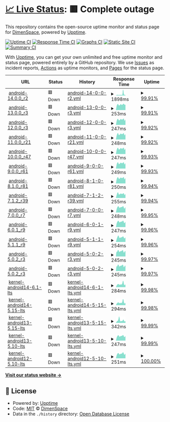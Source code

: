 # [📈 Live Status](https://demo.upptime.js.org): <!--live status--> **🟥 Complete outage**

This repository contains the open-source uptime monitor and status page for [DimenSpace](https://demo.upptime.js.org), powered by [Upptime](https://github.com/upptime/upptime).

[![Uptime CI](https://github.com/dimenspace/aosp-uptime/workflows/Uptime%20CI/badge.svg)](https://github.com/dimenspace/aosp-uptime/actions?query=workflow%3A%22Uptime+CI%22)
[![Response Time CI](https://github.com/dimenspace/aosp-uptime/workflows/Response%20Time%20CI/badge.svg)](https://github.com/dimenspace/aosp-uptime/actions?query=workflow%3A%22Response+Time+CI%22)
[![Graphs CI](https://github.com/dimenspace/aosp-uptime/workflows/Graphs%20CI/badge.svg)](https://github.com/dimenspace/aosp-uptime/actions?query=workflow%3A%22Graphs+CI%22)
[![Static Site CI](https://github.com/dimenspace/aosp-uptime/workflows/Static%20Site%20CI/badge.svg)](https://github.com/dimenspace/aosp-uptime/actions?query=workflow%3A%22Static+Site+CI%22)
[![Summary CI](https://github.com/dimenspace/aosp-uptime/workflows/Summary%20CI/badge.svg)](https://github.com/dimenspace/aosp-uptime/actions?query=workflow%3A%22Summary+CI%22)

With [Upptime](https://upptime.js.org), you can get your own unlimited and free uptime monitor and status page, powered entirely by a GitHub repository. We use [Issues](https://github.com/dimenspace/aosp-uptime/issues) as incident reports, [Actions](https://github.com/dimenspace/aosp-uptime/actions) as uptime monitors, and [Pages](https://demo.upptime.js.org) for the status page.

<!--start: status pages-->
<!-- This summary is generated by Upptime (https://github.com/upptime/upptime) -->
<!-- Do not edit this manually, your changes will be overwritten -->
<!-- prettier-ignore -->
| URL | Status | History | Response Time | Uptime |
| --- | ------ | ------- | ------------- | ------ |
| <img alt="" src="https://icons.duckduckgo.com/ip3/aospxref.com.ico" height="13"> [android-14.0.0_r2](http://aospxref.com/android-14.0.0_r2/) | 🟥 Down | [android-14-0-0-r2.yml](https://github.com/dimenspace/aosp-uptime/commits/HEAD/history/android-14-0-0-r2.yml) | <details><summary><img alt="Response time graph" src="./graphs/android-14-0-0-r2/response-time-week.png" height="20"> 1898ms</summary><br><a href="https://status.aospxref.com/history/android-14-0-0-r2"><img alt="Response time 1325" src="https://img.shields.io/endpoint?url=https%3A%2F%2Fraw.githubusercontent.com%2Fdimenspace%2Faosp-uptime%2FHEAD%2Fapi%2Fandroid-14-0-0-r2%2Fresponse-time.json"></a><br><a href="https://status.aospxref.com/history/android-14-0-0-r2"><img alt="24-hour response time 994" src="https://img.shields.io/endpoint?url=https%3A%2F%2Fraw.githubusercontent.com%2Fdimenspace%2Faosp-uptime%2FHEAD%2Fapi%2Fandroid-14-0-0-r2%2Fresponse-time-day.json"></a><br><a href="https://status.aospxref.com/history/android-14-0-0-r2"><img alt="7-day response time 1898" src="https://img.shields.io/endpoint?url=https%3A%2F%2Fraw.githubusercontent.com%2Fdimenspace%2Faosp-uptime%2FHEAD%2Fapi%2Fandroid-14-0-0-r2%2Fresponse-time-week.json"></a><br><a href="https://status.aospxref.com/history/android-14-0-0-r2"><img alt="30-day response time 1519" src="https://img.shields.io/endpoint?url=https%3A%2F%2Fraw.githubusercontent.com%2Fdimenspace%2Faosp-uptime%2FHEAD%2Fapi%2Fandroid-14-0-0-r2%2Fresponse-time-month.json"></a><br><a href="https://status.aospxref.com/history/android-14-0-0-r2"><img alt="1-year response time 1325" src="https://img.shields.io/endpoint?url=https%3A%2F%2Fraw.githubusercontent.com%2Fdimenspace%2Faosp-uptime%2FHEAD%2Fapi%2Fandroid-14-0-0-r2%2Fresponse-time-year.json"></a></details> | <details><summary><a href="https://status.aospxref.com/history/android-14-0-0-r2">99.91%</a></summary><a href="https://status.aospxref.com/history/android-14-0-0-r2"><img alt="All-time uptime 94.72%" src="https://img.shields.io/endpoint?url=https%3A%2F%2Fraw.githubusercontent.com%2Fdimenspace%2Faosp-uptime%2FHEAD%2Fapi%2Fandroid-14-0-0-r2%2Fuptime.json"></a><br><a href="https://status.aospxref.com/history/android-14-0-0-r2"><img alt="24-hour uptime 99.36%" src="https://img.shields.io/endpoint?url=https%3A%2F%2Fraw.githubusercontent.com%2Fdimenspace%2Faosp-uptime%2FHEAD%2Fapi%2Fandroid-14-0-0-r2%2Fuptime-day.json"></a><br><a href="https://status.aospxref.com/history/android-14-0-0-r2"><img alt="7-day uptime 99.91%" src="https://img.shields.io/endpoint?url=https%3A%2F%2Fraw.githubusercontent.com%2Fdimenspace%2Faosp-uptime%2FHEAD%2Fapi%2Fandroid-14-0-0-r2%2Fuptime-week.json"></a><br><a href="https://status.aospxref.com/history/android-14-0-0-r2"><img alt="30-day uptime 99.79%" src="https://img.shields.io/endpoint?url=https%3A%2F%2Fraw.githubusercontent.com%2Fdimenspace%2Faosp-uptime%2FHEAD%2Fapi%2Fandroid-14-0-0-r2%2Fuptime-month.json"></a><br><a href="https://status.aospxref.com/history/android-14-0-0-r2"><img alt="1-year uptime 94.72%" src="https://img.shields.io/endpoint?url=https%3A%2F%2Fraw.githubusercontent.com%2Fdimenspace%2Faosp-uptime%2FHEAD%2Fapi%2Fandroid-14-0-0-r2%2Fuptime-year.json"></a></details>
| <img alt="" src="https://icons.duckduckgo.com/ip3/aospxref.com.ico" height="13"> [android-13.0.0_r3](http://aospxref.com/android-13.0.0_r3/) | 🟥 Down | [android-13-0-0-r3.yml](https://github.com/dimenspace/aosp-uptime/commits/HEAD/history/android-13-0-0-r3.yml) | <details><summary><img alt="Response time graph" src="./graphs/android-13-0-0-r3/response-time-week.png" height="20"> 253ms</summary><br><a href="https://status.aospxref.com/history/android-13-0-0-r3"><img alt="Response time 588" src="https://img.shields.io/endpoint?url=https%3A%2F%2Fraw.githubusercontent.com%2Fdimenspace%2Faosp-uptime%2FHEAD%2Fapi%2Fandroid-13-0-0-r3%2Fresponse-time.json"></a><br><a href="https://status.aospxref.com/history/android-13-0-0-r3"><img alt="24-hour response time 251" src="https://img.shields.io/endpoint?url=https%3A%2F%2Fraw.githubusercontent.com%2Fdimenspace%2Faosp-uptime%2FHEAD%2Fapi%2Fandroid-13-0-0-r3%2Fresponse-time-day.json"></a><br><a href="https://status.aospxref.com/history/android-13-0-0-r3"><img alt="7-day response time 253" src="https://img.shields.io/endpoint?url=https%3A%2F%2Fraw.githubusercontent.com%2Fdimenspace%2Faosp-uptime%2FHEAD%2Fapi%2Fandroid-13-0-0-r3%2Fresponse-time-week.json"></a><br><a href="https://status.aospxref.com/history/android-13-0-0-r3"><img alt="30-day response time 449" src="https://img.shields.io/endpoint?url=https%3A%2F%2Fraw.githubusercontent.com%2Fdimenspace%2Faosp-uptime%2FHEAD%2Fapi%2Fandroid-13-0-0-r3%2Fresponse-time-month.json"></a><br><a href="https://status.aospxref.com/history/android-13-0-0-r3"><img alt="1-year response time 588" src="https://img.shields.io/endpoint?url=https%3A%2F%2Fraw.githubusercontent.com%2Fdimenspace%2Faosp-uptime%2FHEAD%2Fapi%2Fandroid-13-0-0-r3%2Fresponse-time-year.json"></a></details> | <details><summary><a href="https://status.aospxref.com/history/android-13-0-0-r3">99.91%</a></summary><a href="https://status.aospxref.com/history/android-13-0-0-r3"><img alt="All-time uptime 94.84%" src="https://img.shields.io/endpoint?url=https%3A%2F%2Fraw.githubusercontent.com%2Fdimenspace%2Faosp-uptime%2FHEAD%2Fapi%2Fandroid-13-0-0-r3%2Fuptime.json"></a><br><a href="https://status.aospxref.com/history/android-13-0-0-r3"><img alt="24-hour uptime 99.39%" src="https://img.shields.io/endpoint?url=https%3A%2F%2Fraw.githubusercontent.com%2Fdimenspace%2Faosp-uptime%2FHEAD%2Fapi%2Fandroid-13-0-0-r3%2Fuptime-day.json"></a><br><a href="https://status.aospxref.com/history/android-13-0-0-r3"><img alt="7-day uptime 99.91%" src="https://img.shields.io/endpoint?url=https%3A%2F%2Fraw.githubusercontent.com%2Fdimenspace%2Faosp-uptime%2FHEAD%2Fapi%2Fandroid-13-0-0-r3%2Fuptime-week.json"></a><br><a href="https://status.aospxref.com/history/android-13-0-0-r3"><img alt="30-day uptime 99.79%" src="https://img.shields.io/endpoint?url=https%3A%2F%2Fraw.githubusercontent.com%2Fdimenspace%2Faosp-uptime%2FHEAD%2Fapi%2Fandroid-13-0-0-r3%2Fuptime-month.json"></a><br><a href="https://status.aospxref.com/history/android-13-0-0-r3"><img alt="1-year uptime 94.84%" src="https://img.shields.io/endpoint?url=https%3A%2F%2Fraw.githubusercontent.com%2Fdimenspace%2Faosp-uptime%2FHEAD%2Fapi%2Fandroid-13-0-0-r3%2Fuptime-year.json"></a></details>
| <img alt="" src="https://icons.duckduckgo.com/ip3/aospxref.com.ico" height="13"> [android-12.0.0_r3](http://aospxref.com/android-12.0.0_r3/) | 🟥 Down | [android-12-0-0-r3.yml](https://github.com/dimenspace/aosp-uptime/commits/HEAD/history/android-12-0-0-r3.yml) | <details><summary><img alt="Response time graph" src="./graphs/android-12-0-0-r3/response-time-week.png" height="20"> 247ms</summary><br><a href="https://status.aospxref.com/history/android-12-0-0-r3"><img alt="Response time 485" src="https://img.shields.io/endpoint?url=https%3A%2F%2Fraw.githubusercontent.com%2Fdimenspace%2Faosp-uptime%2FHEAD%2Fapi%2Fandroid-12-0-0-r3%2Fresponse-time.json"></a><br><a href="https://status.aospxref.com/history/android-12-0-0-r3"><img alt="24-hour response time 250" src="https://img.shields.io/endpoint?url=https%3A%2F%2Fraw.githubusercontent.com%2Fdimenspace%2Faosp-uptime%2FHEAD%2Fapi%2Fandroid-12-0-0-r3%2Fresponse-time-day.json"></a><br><a href="https://status.aospxref.com/history/android-12-0-0-r3"><img alt="7-day response time 247" src="https://img.shields.io/endpoint?url=https%3A%2F%2Fraw.githubusercontent.com%2Fdimenspace%2Faosp-uptime%2FHEAD%2Fapi%2Fandroid-12-0-0-r3%2Fresponse-time-week.json"></a><br><a href="https://status.aospxref.com/history/android-12-0-0-r3"><img alt="30-day response time 744" src="https://img.shields.io/endpoint?url=https%3A%2F%2Fraw.githubusercontent.com%2Fdimenspace%2Faosp-uptime%2FHEAD%2Fapi%2Fandroid-12-0-0-r3%2Fresponse-time-month.json"></a><br><a href="https://status.aospxref.com/history/android-12-0-0-r3"><img alt="1-year response time 485" src="https://img.shields.io/endpoint?url=https%3A%2F%2Fraw.githubusercontent.com%2Fdimenspace%2Faosp-uptime%2FHEAD%2Fapi%2Fandroid-12-0-0-r3%2Fresponse-time-year.json"></a></details> | <details><summary><a href="https://status.aospxref.com/history/android-12-0-0-r3">99.92%</a></summary><a href="https://status.aospxref.com/history/android-12-0-0-r3"><img alt="All-time uptime 94.86%" src="https://img.shields.io/endpoint?url=https%3A%2F%2Fraw.githubusercontent.com%2Fdimenspace%2Faosp-uptime%2FHEAD%2Fapi%2Fandroid-12-0-0-r3%2Fuptime.json"></a><br><a href="https://status.aospxref.com/history/android-12-0-0-r3"><img alt="24-hour uptime 99.43%" src="https://img.shields.io/endpoint?url=https%3A%2F%2Fraw.githubusercontent.com%2Fdimenspace%2Faosp-uptime%2FHEAD%2Fapi%2Fandroid-12-0-0-r3%2Fuptime-day.json"></a><br><a href="https://status.aospxref.com/history/android-12-0-0-r3"><img alt="7-day uptime 99.92%" src="https://img.shields.io/endpoint?url=https%3A%2F%2Fraw.githubusercontent.com%2Fdimenspace%2Faosp-uptime%2FHEAD%2Fapi%2Fandroid-12-0-0-r3%2Fuptime-week.json"></a><br><a href="https://status.aospxref.com/history/android-12-0-0-r3"><img alt="30-day uptime 99.81%" src="https://img.shields.io/endpoint?url=https%3A%2F%2Fraw.githubusercontent.com%2Fdimenspace%2Faosp-uptime%2FHEAD%2Fapi%2Fandroid-12-0-0-r3%2Fuptime-month.json"></a><br><a href="https://status.aospxref.com/history/android-12-0-0-r3"><img alt="1-year uptime 94.86%" src="https://img.shields.io/endpoint?url=https%3A%2F%2Fraw.githubusercontent.com%2Fdimenspace%2Faosp-uptime%2FHEAD%2Fapi%2Fandroid-12-0-0-r3%2Fuptime-year.json"></a></details>
| <img alt="" src="https://icons.duckduckgo.com/ip3/aospxref.com.ico" height="13"> [android-11.0.0_r21](http://aospxref.com/android-11.0.0_r21/) | 🟥 Down | [android-11-0-0-r21.yml](https://github.com/dimenspace/aosp-uptime/commits/HEAD/history/android-11-0-0-r21.yml) | <details><summary><img alt="Response time graph" src="./graphs/android-11-0-0-r21/response-time-week.png" height="20"> 248ms</summary><br><a href="https://status.aospxref.com/history/android-11-0-0-r21"><img alt="Response time 463" src="https://img.shields.io/endpoint?url=https%3A%2F%2Fraw.githubusercontent.com%2Fdimenspace%2Faosp-uptime%2FHEAD%2Fapi%2Fandroid-11-0-0-r21%2Fresponse-time.json"></a><br><a href="https://status.aospxref.com/history/android-11-0-0-r21"><img alt="24-hour response time 250" src="https://img.shields.io/endpoint?url=https%3A%2F%2Fraw.githubusercontent.com%2Fdimenspace%2Faosp-uptime%2FHEAD%2Fapi%2Fandroid-11-0-0-r21%2Fresponse-time-day.json"></a><br><a href="https://status.aospxref.com/history/android-11-0-0-r21"><img alt="7-day response time 248" src="https://img.shields.io/endpoint?url=https%3A%2F%2Fraw.githubusercontent.com%2Fdimenspace%2Faosp-uptime%2FHEAD%2Fapi%2Fandroid-11-0-0-r21%2Fresponse-time-week.json"></a><br><a href="https://status.aospxref.com/history/android-11-0-0-r21"><img alt="30-day response time 456" src="https://img.shields.io/endpoint?url=https%3A%2F%2Fraw.githubusercontent.com%2Fdimenspace%2Faosp-uptime%2FHEAD%2Fapi%2Fandroid-11-0-0-r21%2Fresponse-time-month.json"></a><br><a href="https://status.aospxref.com/history/android-11-0-0-r21"><img alt="1-year response time 463" src="https://img.shields.io/endpoint?url=https%3A%2F%2Fraw.githubusercontent.com%2Fdimenspace%2Faosp-uptime%2FHEAD%2Fapi%2Fandroid-11-0-0-r21%2Fresponse-time-year.json"></a></details> | <details><summary><a href="https://status.aospxref.com/history/android-11-0-0-r21">99.92%</a></summary><a href="https://status.aospxref.com/history/android-11-0-0-r21"><img alt="All-time uptime 94.72%" src="https://img.shields.io/endpoint?url=https%3A%2F%2Fraw.githubusercontent.com%2Fdimenspace%2Faosp-uptime%2FHEAD%2Fapi%2Fandroid-11-0-0-r21%2Fuptime.json"></a><br><a href="https://status.aospxref.com/history/android-11-0-0-r21"><img alt="24-hour uptime 99.47%" src="https://img.shields.io/endpoint?url=https%3A%2F%2Fraw.githubusercontent.com%2Fdimenspace%2Faosp-uptime%2FHEAD%2Fapi%2Fandroid-11-0-0-r21%2Fuptime-day.json"></a><br><a href="https://status.aospxref.com/history/android-11-0-0-r21"><img alt="7-day uptime 99.92%" src="https://img.shields.io/endpoint?url=https%3A%2F%2Fraw.githubusercontent.com%2Fdimenspace%2Faosp-uptime%2FHEAD%2Fapi%2Fandroid-11-0-0-r21%2Fuptime-week.json"></a><br><a href="https://status.aospxref.com/history/android-11-0-0-r21"><img alt="30-day uptime 99.82%" src="https://img.shields.io/endpoint?url=https%3A%2F%2Fraw.githubusercontent.com%2Fdimenspace%2Faosp-uptime%2FHEAD%2Fapi%2Fandroid-11-0-0-r21%2Fuptime-month.json"></a><br><a href="https://status.aospxref.com/history/android-11-0-0-r21"><img alt="1-year uptime 94.72%" src="https://img.shields.io/endpoint?url=https%3A%2F%2Fraw.githubusercontent.com%2Fdimenspace%2Faosp-uptime%2FHEAD%2Fapi%2Fandroid-11-0-0-r21%2Fuptime-year.json"></a></details>
| <img alt="" src="https://icons.duckduckgo.com/ip3/aospxref.com.ico" height="13"> [android-10.0.0_r47](http://aospxref.com/android-10.0.0_r47/) | 🟥 Down | [android-10-0-0-r47.yml](https://github.com/dimenspace/aosp-uptime/commits/HEAD/history/android-10-0-0-r47.yml) | <details><summary><img alt="Response time graph" src="./graphs/android-10-0-0-r47/response-time-week.png" height="20"> 247ms</summary><br><a href="https://status.aospxref.com/history/android-10-0-0-r47"><img alt="Response time 429" src="https://img.shields.io/endpoint?url=https%3A%2F%2Fraw.githubusercontent.com%2Fdimenspace%2Faosp-uptime%2FHEAD%2Fapi%2Fandroid-10-0-0-r47%2Fresponse-time.json"></a><br><a href="https://status.aospxref.com/history/android-10-0-0-r47"><img alt="24-hour response time 251" src="https://img.shields.io/endpoint?url=https%3A%2F%2Fraw.githubusercontent.com%2Fdimenspace%2Faosp-uptime%2FHEAD%2Fapi%2Fandroid-10-0-0-r47%2Fresponse-time-day.json"></a><br><a href="https://status.aospxref.com/history/android-10-0-0-r47"><img alt="7-day response time 247" src="https://img.shields.io/endpoint?url=https%3A%2F%2Fraw.githubusercontent.com%2Fdimenspace%2Faosp-uptime%2FHEAD%2Fapi%2Fandroid-10-0-0-r47%2Fresponse-time-week.json"></a><br><a href="https://status.aospxref.com/history/android-10-0-0-r47"><img alt="30-day response time 462" src="https://img.shields.io/endpoint?url=https%3A%2F%2Fraw.githubusercontent.com%2Fdimenspace%2Faosp-uptime%2FHEAD%2Fapi%2Fandroid-10-0-0-r47%2Fresponse-time-month.json"></a><br><a href="https://status.aospxref.com/history/android-10-0-0-r47"><img alt="1-year response time 429" src="https://img.shields.io/endpoint?url=https%3A%2F%2Fraw.githubusercontent.com%2Fdimenspace%2Faosp-uptime%2FHEAD%2Fapi%2Fandroid-10-0-0-r47%2Fresponse-time-year.json"></a></details> | <details><summary><a href="https://status.aospxref.com/history/android-10-0-0-r47">99.93%</a></summary><a href="https://status.aospxref.com/history/android-10-0-0-r47"><img alt="All-time uptime 83.09%" src="https://img.shields.io/endpoint?url=https%3A%2F%2Fraw.githubusercontent.com%2Fdimenspace%2Faosp-uptime%2FHEAD%2Fapi%2Fandroid-10-0-0-r47%2Fuptime.json"></a><br><a href="https://status.aospxref.com/history/android-10-0-0-r47"><img alt="24-hour uptime 99.50%" src="https://img.shields.io/endpoint?url=https%3A%2F%2Fraw.githubusercontent.com%2Fdimenspace%2Faosp-uptime%2FHEAD%2Fapi%2Fandroid-10-0-0-r47%2Fuptime-day.json"></a><br><a href="https://status.aospxref.com/history/android-10-0-0-r47"><img alt="7-day uptime 99.93%" src="https://img.shields.io/endpoint?url=https%3A%2F%2Fraw.githubusercontent.com%2Fdimenspace%2Faosp-uptime%2FHEAD%2Fapi%2Fandroid-10-0-0-r47%2Fuptime-week.json"></a><br><a href="https://status.aospxref.com/history/android-10-0-0-r47"><img alt="30-day uptime 99.82%" src="https://img.shields.io/endpoint?url=https%3A%2F%2Fraw.githubusercontent.com%2Fdimenspace%2Faosp-uptime%2FHEAD%2Fapi%2Fandroid-10-0-0-r47%2Fuptime-month.json"></a><br><a href="https://status.aospxref.com/history/android-10-0-0-r47"><img alt="1-year uptime 83.09%" src="https://img.shields.io/endpoint?url=https%3A%2F%2Fraw.githubusercontent.com%2Fdimenspace%2Faosp-uptime%2FHEAD%2Fapi%2Fandroid-10-0-0-r47%2Fuptime-year.json"></a></details>
| <img alt="" src="https://icons.duckduckgo.com/ip3/aospxref.com.ico" height="13"> [android-9.0.0_r61](http://aospxref.com/android-9.0.0_r61/) | 🟥 Down | [android-9-0-0-r61.yml](https://github.com/dimenspace/aosp-uptime/commits/HEAD/history/android-9-0-0-r61.yml) | <details><summary><img alt="Response time graph" src="./graphs/android-9-0-0-r61/response-time-week.png" height="20"> 249ms</summary><br><a href="https://status.aospxref.com/history/android-9-0-0-r61"><img alt="Response time 589" src="https://img.shields.io/endpoint?url=https%3A%2F%2Fraw.githubusercontent.com%2Fdimenspace%2Faosp-uptime%2FHEAD%2Fapi%2Fandroid-9-0-0-r61%2Fresponse-time.json"></a><br><a href="https://status.aospxref.com/history/android-9-0-0-r61"><img alt="24-hour response time 251" src="https://img.shields.io/endpoint?url=https%3A%2F%2Fraw.githubusercontent.com%2Fdimenspace%2Faosp-uptime%2FHEAD%2Fapi%2Fandroid-9-0-0-r61%2Fresponse-time-day.json"></a><br><a href="https://status.aospxref.com/history/android-9-0-0-r61"><img alt="7-day response time 249" src="https://img.shields.io/endpoint?url=https%3A%2F%2Fraw.githubusercontent.com%2Fdimenspace%2Faosp-uptime%2FHEAD%2Fapi%2Fandroid-9-0-0-r61%2Fresponse-time-week.json"></a><br><a href="https://status.aospxref.com/history/android-9-0-0-r61"><img alt="30-day response time 467" src="https://img.shields.io/endpoint?url=https%3A%2F%2Fraw.githubusercontent.com%2Fdimenspace%2Faosp-uptime%2FHEAD%2Fapi%2Fandroid-9-0-0-r61%2Fresponse-time-month.json"></a><br><a href="https://status.aospxref.com/history/android-9-0-0-r61"><img alt="1-year response time 589" src="https://img.shields.io/endpoint?url=https%3A%2F%2Fraw.githubusercontent.com%2Fdimenspace%2Faosp-uptime%2FHEAD%2Fapi%2Fandroid-9-0-0-r61%2Fresponse-time-year.json"></a></details> | <details><summary><a href="https://status.aospxref.com/history/android-9-0-0-r61">99.93%</a></summary><a href="https://status.aospxref.com/history/android-9-0-0-r61"><img alt="All-time uptime 94.86%" src="https://img.shields.io/endpoint?url=https%3A%2F%2Fraw.githubusercontent.com%2Fdimenspace%2Faosp-uptime%2FHEAD%2Fapi%2Fandroid-9-0-0-r61%2Fuptime.json"></a><br><a href="https://status.aospxref.com/history/android-9-0-0-r61"><img alt="24-hour uptime 99.54%" src="https://img.shields.io/endpoint?url=https%3A%2F%2Fraw.githubusercontent.com%2Fdimenspace%2Faosp-uptime%2FHEAD%2Fapi%2Fandroid-9-0-0-r61%2Fuptime-day.json"></a><br><a href="https://status.aospxref.com/history/android-9-0-0-r61"><img alt="7-day uptime 99.93%" src="https://img.shields.io/endpoint?url=https%3A%2F%2Fraw.githubusercontent.com%2Fdimenspace%2Faosp-uptime%2FHEAD%2Fapi%2Fandroid-9-0-0-r61%2Fuptime-week.json"></a><br><a href="https://status.aospxref.com/history/android-9-0-0-r61"><img alt="30-day uptime 99.82%" src="https://img.shields.io/endpoint?url=https%3A%2F%2Fraw.githubusercontent.com%2Fdimenspace%2Faosp-uptime%2FHEAD%2Fapi%2Fandroid-9-0-0-r61%2Fuptime-month.json"></a><br><a href="https://status.aospxref.com/history/android-9-0-0-r61"><img alt="1-year uptime 94.86%" src="https://img.shields.io/endpoint?url=https%3A%2F%2Fraw.githubusercontent.com%2Fdimenspace%2Faosp-uptime%2FHEAD%2Fapi%2Fandroid-9-0-0-r61%2Fuptime-year.json"></a></details>
| <img alt="" src="https://icons.duckduckgo.com/ip3/aospxref.com.ico" height="13"> [android-8.1.0_r81](http://aospxref.com/android-8.1.0_r81/) | 🟥 Down | [android-8-1-0-r81.yml](https://github.com/dimenspace/aosp-uptime/commits/HEAD/history/android-8-1-0-r81.yml) | <details><summary><img alt="Response time graph" src="./graphs/android-8-1-0-r81/response-time-week.png" height="20"> 250ms</summary><br><a href="https://status.aospxref.com/history/android-8-1-0-r81"><img alt="Response time 639" src="https://img.shields.io/endpoint?url=https%3A%2F%2Fraw.githubusercontent.com%2Fdimenspace%2Faosp-uptime%2FHEAD%2Fapi%2Fandroid-8-1-0-r81%2Fresponse-time.json"></a><br><a href="https://status.aospxref.com/history/android-8-1-0-r81"><img alt="24-hour response time 251" src="https://img.shields.io/endpoint?url=https%3A%2F%2Fraw.githubusercontent.com%2Fdimenspace%2Faosp-uptime%2FHEAD%2Fapi%2Fandroid-8-1-0-r81%2Fresponse-time-day.json"></a><br><a href="https://status.aospxref.com/history/android-8-1-0-r81"><img alt="7-day response time 250" src="https://img.shields.io/endpoint?url=https%3A%2F%2Fraw.githubusercontent.com%2Fdimenspace%2Faosp-uptime%2FHEAD%2Fapi%2Fandroid-8-1-0-r81%2Fresponse-time-week.json"></a><br><a href="https://status.aospxref.com/history/android-8-1-0-r81"><img alt="30-day response time 468" src="https://img.shields.io/endpoint?url=https%3A%2F%2Fraw.githubusercontent.com%2Fdimenspace%2Faosp-uptime%2FHEAD%2Fapi%2Fandroid-8-1-0-r81%2Fresponse-time-month.json"></a><br><a href="https://status.aospxref.com/history/android-8-1-0-r81"><img alt="1-year response time 639" src="https://img.shields.io/endpoint?url=https%3A%2F%2Fraw.githubusercontent.com%2Fdimenspace%2Faosp-uptime%2FHEAD%2Fapi%2Fandroid-8-1-0-r81%2Fresponse-time-year.json"></a></details> | <details><summary><a href="https://status.aospxref.com/history/android-8-1-0-r81">99.94%</a></summary><a href="https://status.aospxref.com/history/android-8-1-0-r81"><img alt="All-time uptime 94.87%" src="https://img.shields.io/endpoint?url=https%3A%2F%2Fraw.githubusercontent.com%2Fdimenspace%2Faosp-uptime%2FHEAD%2Fapi%2Fandroid-8-1-0-r81%2Fuptime.json"></a><br><a href="https://status.aospxref.com/history/android-8-1-0-r81"><img alt="24-hour uptime 99.58%" src="https://img.shields.io/endpoint?url=https%3A%2F%2Fraw.githubusercontent.com%2Fdimenspace%2Faosp-uptime%2FHEAD%2Fapi%2Fandroid-8-1-0-r81%2Fuptime-day.json"></a><br><a href="https://status.aospxref.com/history/android-8-1-0-r81"><img alt="7-day uptime 99.94%" src="https://img.shields.io/endpoint?url=https%3A%2F%2Fraw.githubusercontent.com%2Fdimenspace%2Faosp-uptime%2FHEAD%2Fapi%2Fandroid-8-1-0-r81%2Fuptime-week.json"></a><br><a href="https://status.aospxref.com/history/android-8-1-0-r81"><img alt="30-day uptime 99.82%" src="https://img.shields.io/endpoint?url=https%3A%2F%2Fraw.githubusercontent.com%2Fdimenspace%2Faosp-uptime%2FHEAD%2Fapi%2Fandroid-8-1-0-r81%2Fuptime-month.json"></a><br><a href="https://status.aospxref.com/history/android-8-1-0-r81"><img alt="1-year uptime 94.87%" src="https://img.shields.io/endpoint?url=https%3A%2F%2Fraw.githubusercontent.com%2Fdimenspace%2Faosp-uptime%2FHEAD%2Fapi%2Fandroid-8-1-0-r81%2Fuptime-year.json"></a></details>
| <img alt="" src="https://icons.duckduckgo.com/ip3/aospxref.com.ico" height="13"> [android-7.1.2_r39](http://aospxref.com/android-7.1.2_r39/) | 🟥 Down | [android-7-1-2-r39.yml](https://github.com/dimenspace/aosp-uptime/commits/HEAD/history/android-7-1-2-r39.yml) | <details><summary><img alt="Response time graph" src="./graphs/android-7-1-2-r39/response-time-week.png" height="20"> 255ms</summary><br><a href="https://status.aospxref.com/history/android-7-1-2-r39"><img alt="Response time 384" src="https://img.shields.io/endpoint?url=https%3A%2F%2Fraw.githubusercontent.com%2Fdimenspace%2Faosp-uptime%2FHEAD%2Fapi%2Fandroid-7-1-2-r39%2Fresponse-time.json"></a><br><a href="https://status.aospxref.com/history/android-7-1-2-r39"><img alt="24-hour response time 251" src="https://img.shields.io/endpoint?url=https%3A%2F%2Fraw.githubusercontent.com%2Fdimenspace%2Faosp-uptime%2FHEAD%2Fapi%2Fandroid-7-1-2-r39%2Fresponse-time-day.json"></a><br><a href="https://status.aospxref.com/history/android-7-1-2-r39"><img alt="7-day response time 255" src="https://img.shields.io/endpoint?url=https%3A%2F%2Fraw.githubusercontent.com%2Fdimenspace%2Faosp-uptime%2FHEAD%2Fapi%2Fandroid-7-1-2-r39%2Fresponse-time-week.json"></a><br><a href="https://status.aospxref.com/history/android-7-1-2-r39"><img alt="30-day response time 473" src="https://img.shields.io/endpoint?url=https%3A%2F%2Fraw.githubusercontent.com%2Fdimenspace%2Faosp-uptime%2FHEAD%2Fapi%2Fandroid-7-1-2-r39%2Fresponse-time-month.json"></a><br><a href="https://status.aospxref.com/history/android-7-1-2-r39"><img alt="1-year response time 384" src="https://img.shields.io/endpoint?url=https%3A%2F%2Fraw.githubusercontent.com%2Fdimenspace%2Faosp-uptime%2FHEAD%2Fapi%2Fandroid-7-1-2-r39%2Fresponse-time-year.json"></a></details> | <details><summary><a href="https://status.aospxref.com/history/android-7-1-2-r39">99.94%</a></summary><a href="https://status.aospxref.com/history/android-7-1-2-r39"><img alt="All-time uptime 94.88%" src="https://img.shields.io/endpoint?url=https%3A%2F%2Fraw.githubusercontent.com%2Fdimenspace%2Faosp-uptime%2FHEAD%2Fapi%2Fandroid-7-1-2-r39%2Fuptime.json"></a><br><a href="https://status.aospxref.com/history/android-7-1-2-r39"><img alt="24-hour uptime 99.61%" src="https://img.shields.io/endpoint?url=https%3A%2F%2Fraw.githubusercontent.com%2Fdimenspace%2Faosp-uptime%2FHEAD%2Fapi%2Fandroid-7-1-2-r39%2Fuptime-day.json"></a><br><a href="https://status.aospxref.com/history/android-7-1-2-r39"><img alt="7-day uptime 99.94%" src="https://img.shields.io/endpoint?url=https%3A%2F%2Fraw.githubusercontent.com%2Fdimenspace%2Faosp-uptime%2FHEAD%2Fapi%2Fandroid-7-1-2-r39%2Fuptime-week.json"></a><br><a href="https://status.aospxref.com/history/android-7-1-2-r39"><img alt="30-day uptime 99.83%" src="https://img.shields.io/endpoint?url=https%3A%2F%2Fraw.githubusercontent.com%2Fdimenspace%2Faosp-uptime%2FHEAD%2Fapi%2Fandroid-7-1-2-r39%2Fuptime-month.json"></a><br><a href="https://status.aospxref.com/history/android-7-1-2-r39"><img alt="1-year uptime 94.88%" src="https://img.shields.io/endpoint?url=https%3A%2F%2Fraw.githubusercontent.com%2Fdimenspace%2Faosp-uptime%2FHEAD%2Fapi%2Fandroid-7-1-2-r39%2Fuptime-year.json"></a></details>
| <img alt="" src="https://icons.duckduckgo.com/ip3/aospxref.com.ico" height="13"> [android-7.0.0_r7](http://aospxref.com/android-7.0.0_r7/) | 🟥 Down | [android-7-0-0-r7.yml](https://github.com/dimenspace/aosp-uptime/commits/HEAD/history/android-7-0-0-r7.yml) | <details><summary><img alt="Response time graph" src="./graphs/android-7-0-0-r7/response-time-week.png" height="20"> 248ms</summary><br><a href="https://status.aospxref.com/history/android-7-0-0-r7"><img alt="Response time 453" src="https://img.shields.io/endpoint?url=https%3A%2F%2Fraw.githubusercontent.com%2Fdimenspace%2Faosp-uptime%2FHEAD%2Fapi%2Fandroid-7-0-0-r7%2Fresponse-time.json"></a><br><a href="https://status.aospxref.com/history/android-7-0-0-r7"><img alt="24-hour response time 250" src="https://img.shields.io/endpoint?url=https%3A%2F%2Fraw.githubusercontent.com%2Fdimenspace%2Faosp-uptime%2FHEAD%2Fapi%2Fandroid-7-0-0-r7%2Fresponse-time-day.json"></a><br><a href="https://status.aospxref.com/history/android-7-0-0-r7"><img alt="7-day response time 248" src="https://img.shields.io/endpoint?url=https%3A%2F%2Fraw.githubusercontent.com%2Fdimenspace%2Faosp-uptime%2FHEAD%2Fapi%2Fandroid-7-0-0-r7%2Fresponse-time-week.json"></a><br><a href="https://status.aospxref.com/history/android-7-0-0-r7"><img alt="30-day response time 483" src="https://img.shields.io/endpoint?url=https%3A%2F%2Fraw.githubusercontent.com%2Fdimenspace%2Faosp-uptime%2FHEAD%2Fapi%2Fandroid-7-0-0-r7%2Fresponse-time-month.json"></a><br><a href="https://status.aospxref.com/history/android-7-0-0-r7"><img alt="1-year response time 453" src="https://img.shields.io/endpoint?url=https%3A%2F%2Fraw.githubusercontent.com%2Fdimenspace%2Faosp-uptime%2FHEAD%2Fapi%2Fandroid-7-0-0-r7%2Fresponse-time-year.json"></a></details> | <details><summary><a href="https://status.aospxref.com/history/android-7-0-0-r7">99.95%</a></summary><a href="https://status.aospxref.com/history/android-7-0-0-r7"><img alt="All-time uptime 94.88%" src="https://img.shields.io/endpoint?url=https%3A%2F%2Fraw.githubusercontent.com%2Fdimenspace%2Faosp-uptime%2FHEAD%2Fapi%2Fandroid-7-0-0-r7%2Fuptime.json"></a><br><a href="https://status.aospxref.com/history/android-7-0-0-r7"><img alt="24-hour uptime 99.65%" src="https://img.shields.io/endpoint?url=https%3A%2F%2Fraw.githubusercontent.com%2Fdimenspace%2Faosp-uptime%2FHEAD%2Fapi%2Fandroid-7-0-0-r7%2Fuptime-day.json"></a><br><a href="https://status.aospxref.com/history/android-7-0-0-r7"><img alt="7-day uptime 99.95%" src="https://img.shields.io/endpoint?url=https%3A%2F%2Fraw.githubusercontent.com%2Fdimenspace%2Faosp-uptime%2FHEAD%2Fapi%2Fandroid-7-0-0-r7%2Fuptime-week.json"></a><br><a href="https://status.aospxref.com/history/android-7-0-0-r7"><img alt="30-day uptime 99.83%" src="https://img.shields.io/endpoint?url=https%3A%2F%2Fraw.githubusercontent.com%2Fdimenspace%2Faosp-uptime%2FHEAD%2Fapi%2Fandroid-7-0-0-r7%2Fuptime-month.json"></a><br><a href="https://status.aospxref.com/history/android-7-0-0-r7"><img alt="1-year uptime 94.88%" src="https://img.shields.io/endpoint?url=https%3A%2F%2Fraw.githubusercontent.com%2Fdimenspace%2Faosp-uptime%2FHEAD%2Fapi%2Fandroid-7-0-0-r7%2Fuptime-year.json"></a></details>
| <img alt="" src="https://icons.duckduckgo.com/ip3/aospxref.com.ico" height="13"> [android-6.0.1_r9](http://aospxref.com/android-6.0.1_r9/) | 🟥 Down | [android-6-0-1-r9.yml](https://github.com/dimenspace/aosp-uptime/commits/HEAD/history/android-6-0-1-r9.yml) | <details><summary><img alt="Response time graph" src="./graphs/android-6-0-1-r9/response-time-week.png" height="20"> 247ms</summary><br><a href="https://status.aospxref.com/history/android-6-0-1-r9"><img alt="Response time 485" src="https://img.shields.io/endpoint?url=https%3A%2F%2Fraw.githubusercontent.com%2Fdimenspace%2Faosp-uptime%2FHEAD%2Fapi%2Fandroid-6-0-1-r9%2Fresponse-time.json"></a><br><a href="https://status.aospxref.com/history/android-6-0-1-r9"><img alt="24-hour response time 244" src="https://img.shields.io/endpoint?url=https%3A%2F%2Fraw.githubusercontent.com%2Fdimenspace%2Faosp-uptime%2FHEAD%2Fapi%2Fandroid-6-0-1-r9%2Fresponse-time-day.json"></a><br><a href="https://status.aospxref.com/history/android-6-0-1-r9"><img alt="7-day response time 247" src="https://img.shields.io/endpoint?url=https%3A%2F%2Fraw.githubusercontent.com%2Fdimenspace%2Faosp-uptime%2FHEAD%2Fapi%2Fandroid-6-0-1-r9%2Fresponse-time-week.json"></a><br><a href="https://status.aospxref.com/history/android-6-0-1-r9"><img alt="30-day response time 653" src="https://img.shields.io/endpoint?url=https%3A%2F%2Fraw.githubusercontent.com%2Fdimenspace%2Faosp-uptime%2FHEAD%2Fapi%2Fandroid-6-0-1-r9%2Fresponse-time-month.json"></a><br><a href="https://status.aospxref.com/history/android-6-0-1-r9"><img alt="1-year response time 485" src="https://img.shields.io/endpoint?url=https%3A%2F%2Fraw.githubusercontent.com%2Fdimenspace%2Faosp-uptime%2FHEAD%2Fapi%2Fandroid-6-0-1-r9%2Fresponse-time-year.json"></a></details> | <details><summary><a href="https://status.aospxref.com/history/android-6-0-1-r9">99.96%</a></summary><a href="https://status.aospxref.com/history/android-6-0-1-r9"><img alt="All-time uptime 94.88%" src="https://img.shields.io/endpoint?url=https%3A%2F%2Fraw.githubusercontent.com%2Fdimenspace%2Faosp-uptime%2FHEAD%2Fapi%2Fandroid-6-0-1-r9%2Fuptime.json"></a><br><a href="https://status.aospxref.com/history/android-6-0-1-r9"><img alt="24-hour uptime 99.69%" src="https://img.shields.io/endpoint?url=https%3A%2F%2Fraw.githubusercontent.com%2Fdimenspace%2Faosp-uptime%2FHEAD%2Fapi%2Fandroid-6-0-1-r9%2Fuptime-day.json"></a><br><a href="https://status.aospxref.com/history/android-6-0-1-r9"><img alt="7-day uptime 99.96%" src="https://img.shields.io/endpoint?url=https%3A%2F%2Fraw.githubusercontent.com%2Fdimenspace%2Faosp-uptime%2FHEAD%2Fapi%2Fandroid-6-0-1-r9%2Fuptime-week.json"></a><br><a href="https://status.aospxref.com/history/android-6-0-1-r9"><img alt="30-day uptime 99.83%" src="https://img.shields.io/endpoint?url=https%3A%2F%2Fraw.githubusercontent.com%2Fdimenspace%2Faosp-uptime%2FHEAD%2Fapi%2Fandroid-6-0-1-r9%2Fuptime-month.json"></a><br><a href="https://status.aospxref.com/history/android-6-0-1-r9"><img alt="1-year uptime 94.88%" src="https://img.shields.io/endpoint?url=https%3A%2F%2Fraw.githubusercontent.com%2Fdimenspace%2Faosp-uptime%2FHEAD%2Fapi%2Fandroid-6-0-1-r9%2Fuptime-year.json"></a></details>
| <img alt="" src="https://icons.duckduckgo.com/ip3/aospxref.com.ico" height="13"> [android-5.1.1_r9](http://aospxref.com/android-5.1.1_r9/) | 🟥 Down | [android-5-1-1-r9.yml](https://github.com/dimenspace/aosp-uptime/commits/HEAD/history/android-5-1-1-r9.yml) | <details><summary><img alt="Response time graph" src="./graphs/android-5-1-1-r9/response-time-week.png" height="20"> 254ms</summary><br><a href="https://status.aospxref.com/history/android-5-1-1-r9"><img alt="Response time 482" src="https://img.shields.io/endpoint?url=https%3A%2F%2Fraw.githubusercontent.com%2Fdimenspace%2Faosp-uptime%2FHEAD%2Fapi%2Fandroid-5-1-1-r9%2Fresponse-time.json"></a><br><a href="https://status.aospxref.com/history/android-5-1-1-r9"><img alt="24-hour response time 246" src="https://img.shields.io/endpoint?url=https%3A%2F%2Fraw.githubusercontent.com%2Fdimenspace%2Faosp-uptime%2FHEAD%2Fapi%2Fandroid-5-1-1-r9%2Fresponse-time-day.json"></a><br><a href="https://status.aospxref.com/history/android-5-1-1-r9"><img alt="7-day response time 254" src="https://img.shields.io/endpoint?url=https%3A%2F%2Fraw.githubusercontent.com%2Fdimenspace%2Faosp-uptime%2FHEAD%2Fapi%2Fandroid-5-1-1-r9%2Fresponse-time-week.json"></a><br><a href="https://status.aospxref.com/history/android-5-1-1-r9"><img alt="30-day response time 523" src="https://img.shields.io/endpoint?url=https%3A%2F%2Fraw.githubusercontent.com%2Fdimenspace%2Faosp-uptime%2FHEAD%2Fapi%2Fandroid-5-1-1-r9%2Fresponse-time-month.json"></a><br><a href="https://status.aospxref.com/history/android-5-1-1-r9"><img alt="1-year response time 482" src="https://img.shields.io/endpoint?url=https%3A%2F%2Fraw.githubusercontent.com%2Fdimenspace%2Faosp-uptime%2FHEAD%2Fapi%2Fandroid-5-1-1-r9%2Fresponse-time-year.json"></a></details> | <details><summary><a href="https://status.aospxref.com/history/android-5-1-1-r9">99.96%</a></summary><a href="https://status.aospxref.com/history/android-5-1-1-r9"><img alt="All-time uptime 94.87%" src="https://img.shields.io/endpoint?url=https%3A%2F%2Fraw.githubusercontent.com%2Fdimenspace%2Faosp-uptime%2FHEAD%2Fapi%2Fandroid-5-1-1-r9%2Fuptime.json"></a><br><a href="https://status.aospxref.com/history/android-5-1-1-r9"><img alt="24-hour uptime 99.72%" src="https://img.shields.io/endpoint?url=https%3A%2F%2Fraw.githubusercontent.com%2Fdimenspace%2Faosp-uptime%2FHEAD%2Fapi%2Fandroid-5-1-1-r9%2Fuptime-day.json"></a><br><a href="https://status.aospxref.com/history/android-5-1-1-r9"><img alt="7-day uptime 99.96%" src="https://img.shields.io/endpoint?url=https%3A%2F%2Fraw.githubusercontent.com%2Fdimenspace%2Faosp-uptime%2FHEAD%2Fapi%2Fandroid-5-1-1-r9%2Fuptime-week.json"></a><br><a href="https://status.aospxref.com/history/android-5-1-1-r9"><img alt="30-day uptime 99.83%" src="https://img.shields.io/endpoint?url=https%3A%2F%2Fraw.githubusercontent.com%2Fdimenspace%2Faosp-uptime%2FHEAD%2Fapi%2Fandroid-5-1-1-r9%2Fuptime-month.json"></a><br><a href="https://status.aospxref.com/history/android-5-1-1-r9"><img alt="1-year uptime 94.87%" src="https://img.shields.io/endpoint?url=https%3A%2F%2Fraw.githubusercontent.com%2Fdimenspace%2Faosp-uptime%2FHEAD%2Fapi%2Fandroid-5-1-1-r9%2Fuptime-year.json"></a></details>
| <img alt="" src="https://icons.duckduckgo.com/ip3/aospxref.com.ico" height="13"> [android-5.0.2_r3](http://aospxref.com/android-5.0.2_r3/) | 🟥 Down | [android-5-0-2-r3.yml](https://github.com/dimenspace/aosp-uptime/commits/HEAD/history/android-5-0-2-r3.yml) | <details><summary><img alt="Response time graph" src="./graphs/android-5-0-2-r3/response-time-week.png" height="20"> 245ms</summary><br><a href="https://status.aospxref.com/history/android-5-0-2-r3"><img alt="Response time 406" src="https://img.shields.io/endpoint?url=https%3A%2F%2Fraw.githubusercontent.com%2Fdimenspace%2Faosp-uptime%2FHEAD%2Fapi%2Fandroid-5-0-2-r3%2Fresponse-time.json"></a><br><a href="https://status.aospxref.com/history/android-5-0-2-r3"><img alt="24-hour response time 247" src="https://img.shields.io/endpoint?url=https%3A%2F%2Fraw.githubusercontent.com%2Fdimenspace%2Faosp-uptime%2FHEAD%2Fapi%2Fandroid-5-0-2-r3%2Fresponse-time-day.json"></a><br><a href="https://status.aospxref.com/history/android-5-0-2-r3"><img alt="7-day response time 245" src="https://img.shields.io/endpoint?url=https%3A%2F%2Fraw.githubusercontent.com%2Fdimenspace%2Faosp-uptime%2FHEAD%2Fapi%2Fandroid-5-0-2-r3%2Fresponse-time-week.json"></a><br><a href="https://status.aospxref.com/history/android-5-0-2-r3"><img alt="30-day response time 410" src="https://img.shields.io/endpoint?url=https%3A%2F%2Fraw.githubusercontent.com%2Fdimenspace%2Faosp-uptime%2FHEAD%2Fapi%2Fandroid-5-0-2-r3%2Fresponse-time-month.json"></a><br><a href="https://status.aospxref.com/history/android-5-0-2-r3"><img alt="1-year response time 406" src="https://img.shields.io/endpoint?url=https%3A%2F%2Fraw.githubusercontent.com%2Fdimenspace%2Faosp-uptime%2FHEAD%2Fapi%2Fandroid-5-0-2-r3%2Fresponse-time-year.json"></a></details> | <details><summary><a href="https://status.aospxref.com/history/android-5-0-2-r3">99.97%</a></summary><a href="https://status.aospxref.com/history/android-5-0-2-r3"><img alt="All-time uptime 94.87%" src="https://img.shields.io/endpoint?url=https%3A%2F%2Fraw.githubusercontent.com%2Fdimenspace%2Faosp-uptime%2FHEAD%2Fapi%2Fandroid-5-0-2-r3%2Fuptime.json"></a><br><a href="https://status.aospxref.com/history/android-5-0-2-r3"><img alt="24-hour uptime 99.76%" src="https://img.shields.io/endpoint?url=https%3A%2F%2Fraw.githubusercontent.com%2Fdimenspace%2Faosp-uptime%2FHEAD%2Fapi%2Fandroid-5-0-2-r3%2Fuptime-day.json"></a><br><a href="https://status.aospxref.com/history/android-5-0-2-r3"><img alt="7-day uptime 99.97%" src="https://img.shields.io/endpoint?url=https%3A%2F%2Fraw.githubusercontent.com%2Fdimenspace%2Faosp-uptime%2FHEAD%2Fapi%2Fandroid-5-0-2-r3%2Fuptime-week.json"></a><br><a href="https://status.aospxref.com/history/android-5-0-2-r3"><img alt="30-day uptime 99.84%" src="https://img.shields.io/endpoint?url=https%3A%2F%2Fraw.githubusercontent.com%2Fdimenspace%2Faosp-uptime%2FHEAD%2Fapi%2Fandroid-5-0-2-r3%2Fuptime-month.json"></a><br><a href="https://status.aospxref.com/history/android-5-0-2-r3"><img alt="1-year uptime 94.87%" src="https://img.shields.io/endpoint?url=https%3A%2F%2Fraw.githubusercontent.com%2Fdimenspace%2Faosp-uptime%2FHEAD%2Fapi%2Fandroid-5-0-2-r3%2Fuptime-year.json"></a></details>
| <img alt="" src="https://icons.duckduckgo.com/ip3/aospxref.com.ico" height="13"> [android-5.0.2_r3](http://aospxref.com/android-5.0.2_r3/) | 🟥 Down | [android-5-0-2-r3.yml](https://github.com/dimenspace/aosp-uptime/commits/HEAD/history/android-5-0-2-r3.yml) | <details><summary><img alt="Response time graph" src="./graphs/android-5-0-2-r3/response-time-week.png" height="20"> 245ms</summary><br><a href="https://status.aospxref.com/history/android-5-0-2-r3"><img alt="Response time 406" src="https://img.shields.io/endpoint?url=https%3A%2F%2Fraw.githubusercontent.com%2Fdimenspace%2Faosp-uptime%2FHEAD%2Fapi%2Fandroid-5-0-2-r3%2Fresponse-time.json"></a><br><a href="https://status.aospxref.com/history/android-5-0-2-r3"><img alt="24-hour response time 247" src="https://img.shields.io/endpoint?url=https%3A%2F%2Fraw.githubusercontent.com%2Fdimenspace%2Faosp-uptime%2FHEAD%2Fapi%2Fandroid-5-0-2-r3%2Fresponse-time-day.json"></a><br><a href="https://status.aospxref.com/history/android-5-0-2-r3"><img alt="7-day response time 245" src="https://img.shields.io/endpoint?url=https%3A%2F%2Fraw.githubusercontent.com%2Fdimenspace%2Faosp-uptime%2FHEAD%2Fapi%2Fandroid-5-0-2-r3%2Fresponse-time-week.json"></a><br><a href="https://status.aospxref.com/history/android-5-0-2-r3"><img alt="30-day response time 410" src="https://img.shields.io/endpoint?url=https%3A%2F%2Fraw.githubusercontent.com%2Fdimenspace%2Faosp-uptime%2FHEAD%2Fapi%2Fandroid-5-0-2-r3%2Fresponse-time-month.json"></a><br><a href="https://status.aospxref.com/history/android-5-0-2-r3"><img alt="1-year response time 406" src="https://img.shields.io/endpoint?url=https%3A%2F%2Fraw.githubusercontent.com%2Fdimenspace%2Faosp-uptime%2FHEAD%2Fapi%2Fandroid-5-0-2-r3%2Fresponse-time-year.json"></a></details> | <details><summary><a href="https://status.aospxref.com/history/android-5-0-2-r3">99.97%</a></summary><a href="https://status.aospxref.com/history/android-5-0-2-r3"><img alt="All-time uptime 94.87%" src="https://img.shields.io/endpoint?url=https%3A%2F%2Fraw.githubusercontent.com%2Fdimenspace%2Faosp-uptime%2FHEAD%2Fapi%2Fandroid-5-0-2-r3%2Fuptime.json"></a><br><a href="https://status.aospxref.com/history/android-5-0-2-r3"><img alt="24-hour uptime 99.76%" src="https://img.shields.io/endpoint?url=https%3A%2F%2Fraw.githubusercontent.com%2Fdimenspace%2Faosp-uptime%2FHEAD%2Fapi%2Fandroid-5-0-2-r3%2Fuptime-day.json"></a><br><a href="https://status.aospxref.com/history/android-5-0-2-r3"><img alt="7-day uptime 99.97%" src="https://img.shields.io/endpoint?url=https%3A%2F%2Fraw.githubusercontent.com%2Fdimenspace%2Faosp-uptime%2FHEAD%2Fapi%2Fandroid-5-0-2-r3%2Fuptime-week.json"></a><br><a href="https://status.aospxref.com/history/android-5-0-2-r3"><img alt="30-day uptime 99.84%" src="https://img.shields.io/endpoint?url=https%3A%2F%2Fraw.githubusercontent.com%2Fdimenspace%2Faosp-uptime%2FHEAD%2Fapi%2Fandroid-5-0-2-r3%2Fuptime-month.json"></a><br><a href="https://status.aospxref.com/history/android-5-0-2-r3"><img alt="1-year uptime 94.87%" src="https://img.shields.io/endpoint?url=https%3A%2F%2Fraw.githubusercontent.com%2Fdimenspace%2Faosp-uptime%2FHEAD%2Fapi%2Fandroid-5-0-2-r3%2Fuptime-year.json"></a></details>
| <img alt="" src="https://icons.duckduckgo.com/ip3/aospxref.com.ico" height="13"> [kernel-android14-6.1-lts](http://aospxref.com/kernel-android14-6.1-lts/) | 🟥 Down | [kernel-android14-6-1-lts.yml](https://github.com/dimenspace/aosp-uptime/commits/HEAD/history/kernel-android14-6-1-lts.yml) | <details><summary><img alt="Response time graph" src="./graphs/kernel-android14-6-1-lts/response-time-week.png" height="20"> 284ms</summary><br><a href="https://status.aospxref.com/history/kernel-android14-6-1-lts"><img alt="Response time 558" src="https://img.shields.io/endpoint?url=https%3A%2F%2Fraw.githubusercontent.com%2Fdimenspace%2Faosp-uptime%2FHEAD%2Fapi%2Fkernel-android14-6-1-lts%2Fresponse-time.json"></a><br><a href="https://status.aospxref.com/history/kernel-android14-6-1-lts"><img alt="24-hour response time 251" src="https://img.shields.io/endpoint?url=https%3A%2F%2Fraw.githubusercontent.com%2Fdimenspace%2Faosp-uptime%2FHEAD%2Fapi%2Fkernel-android14-6-1-lts%2Fresponse-time-day.json"></a><br><a href="https://status.aospxref.com/history/kernel-android14-6-1-lts"><img alt="7-day response time 284" src="https://img.shields.io/endpoint?url=https%3A%2F%2Fraw.githubusercontent.com%2Fdimenspace%2Faosp-uptime%2FHEAD%2Fapi%2Fkernel-android14-6-1-lts%2Fresponse-time-week.json"></a><br><a href="https://status.aospxref.com/history/kernel-android14-6-1-lts"><img alt="30-day response time 547" src="https://img.shields.io/endpoint?url=https%3A%2F%2Fraw.githubusercontent.com%2Fdimenspace%2Faosp-uptime%2FHEAD%2Fapi%2Fkernel-android14-6-1-lts%2Fresponse-time-month.json"></a><br><a href="https://status.aospxref.com/history/kernel-android14-6-1-lts"><img alt="1-year response time 558" src="https://img.shields.io/endpoint?url=https%3A%2F%2Fraw.githubusercontent.com%2Fdimenspace%2Faosp-uptime%2FHEAD%2Fapi%2Fkernel-android14-6-1-lts%2Fresponse-time-year.json"></a></details> | <details><summary><a href="https://status.aospxref.com/history/kernel-android14-6-1-lts">99.98%</a></summary><a href="https://status.aospxref.com/history/kernel-android14-6-1-lts"><img alt="All-time uptime 94.88%" src="https://img.shields.io/endpoint?url=https%3A%2F%2Fraw.githubusercontent.com%2Fdimenspace%2Faosp-uptime%2FHEAD%2Fapi%2Fkernel-android14-6-1-lts%2Fuptime.json"></a><br><a href="https://status.aospxref.com/history/kernel-android14-6-1-lts"><img alt="24-hour uptime 99.83%" src="https://img.shields.io/endpoint?url=https%3A%2F%2Fraw.githubusercontent.com%2Fdimenspace%2Faosp-uptime%2FHEAD%2Fapi%2Fkernel-android14-6-1-lts%2Fuptime-day.json"></a><br><a href="https://status.aospxref.com/history/kernel-android14-6-1-lts"><img alt="7-day uptime 99.98%" src="https://img.shields.io/endpoint?url=https%3A%2F%2Fraw.githubusercontent.com%2Fdimenspace%2Faosp-uptime%2FHEAD%2Fapi%2Fkernel-android14-6-1-lts%2Fuptime-week.json"></a><br><a href="https://status.aospxref.com/history/kernel-android14-6-1-lts"><img alt="30-day uptime 99.84%" src="https://img.shields.io/endpoint?url=https%3A%2F%2Fraw.githubusercontent.com%2Fdimenspace%2Faosp-uptime%2FHEAD%2Fapi%2Fkernel-android14-6-1-lts%2Fuptime-month.json"></a><br><a href="https://status.aospxref.com/history/kernel-android14-6-1-lts"><img alt="1-year uptime 94.88%" src="https://img.shields.io/endpoint?url=https%3A%2F%2Fraw.githubusercontent.com%2Fdimenspace%2Faosp-uptime%2FHEAD%2Fapi%2Fkernel-android14-6-1-lts%2Fuptime-year.json"></a></details>
| <img alt="" src="https://icons.duckduckgo.com/ip3/aospxref.com.ico" height="13"> [kernel-android14-5.15-lts](http://aospxref.com/kernel-android14-5.15-lts/) | 🟥 Down | [kernel-android14-5-15-lts.yml](https://github.com/dimenspace/aosp-uptime/commits/HEAD/history/kernel-android14-5-15-lts.yml) | <details><summary><img alt="Response time graph" src="./graphs/kernel-android14-5-15-lts/response-time-week.png" height="20"> 294ms</summary><br><a href="https://status.aospxref.com/history/kernel-android14-5-15-lts"><img alt="Response time 486" src="https://img.shields.io/endpoint?url=https%3A%2F%2Fraw.githubusercontent.com%2Fdimenspace%2Faosp-uptime%2FHEAD%2Fapi%2Fkernel-android14-5-15-lts%2Fresponse-time.json"></a><br><a href="https://status.aospxref.com/history/kernel-android14-5-15-lts"><img alt="24-hour response time 244" src="https://img.shields.io/endpoint?url=https%3A%2F%2Fraw.githubusercontent.com%2Fdimenspace%2Faosp-uptime%2FHEAD%2Fapi%2Fkernel-android14-5-15-lts%2Fresponse-time-day.json"></a><br><a href="https://status.aospxref.com/history/kernel-android14-5-15-lts"><img alt="7-day response time 294" src="https://img.shields.io/endpoint?url=https%3A%2F%2Fraw.githubusercontent.com%2Fdimenspace%2Faosp-uptime%2FHEAD%2Fapi%2Fkernel-android14-5-15-lts%2Fresponse-time-week.json"></a><br><a href="https://status.aospxref.com/history/kernel-android14-5-15-lts"><img alt="30-day response time 682" src="https://img.shields.io/endpoint?url=https%3A%2F%2Fraw.githubusercontent.com%2Fdimenspace%2Faosp-uptime%2FHEAD%2Fapi%2Fkernel-android14-5-15-lts%2Fresponse-time-month.json"></a><br><a href="https://status.aospxref.com/history/kernel-android14-5-15-lts"><img alt="1-year response time 486" src="https://img.shields.io/endpoint?url=https%3A%2F%2Fraw.githubusercontent.com%2Fdimenspace%2Faosp-uptime%2FHEAD%2Fapi%2Fkernel-android14-5-15-lts%2Fresponse-time-year.json"></a></details> | <details><summary><a href="https://status.aospxref.com/history/kernel-android14-5-15-lts">99.98%</a></summary><a href="https://status.aospxref.com/history/kernel-android14-5-15-lts"><img alt="All-time uptime 94.88%" src="https://img.shields.io/endpoint?url=https%3A%2F%2Fraw.githubusercontent.com%2Fdimenspace%2Faosp-uptime%2FHEAD%2Fapi%2Fkernel-android14-5-15-lts%2Fuptime.json"></a><br><a href="https://status.aospxref.com/history/kernel-android14-5-15-lts"><img alt="24-hour uptime 99.86%" src="https://img.shields.io/endpoint?url=https%3A%2F%2Fraw.githubusercontent.com%2Fdimenspace%2Faosp-uptime%2FHEAD%2Fapi%2Fkernel-android14-5-15-lts%2Fuptime-day.json"></a><br><a href="https://status.aospxref.com/history/kernel-android14-5-15-lts"><img alt="7-day uptime 99.98%" src="https://img.shields.io/endpoint?url=https%3A%2F%2Fraw.githubusercontent.com%2Fdimenspace%2Faosp-uptime%2FHEAD%2Fapi%2Fkernel-android14-5-15-lts%2Fuptime-week.json"></a><br><a href="https://status.aospxref.com/history/kernel-android14-5-15-lts"><img alt="30-day uptime 99.84%" src="https://img.shields.io/endpoint?url=https%3A%2F%2Fraw.githubusercontent.com%2Fdimenspace%2Faosp-uptime%2FHEAD%2Fapi%2Fkernel-android14-5-15-lts%2Fuptime-month.json"></a><br><a href="https://status.aospxref.com/history/kernel-android14-5-15-lts"><img alt="1-year uptime 94.88%" src="https://img.shields.io/endpoint?url=https%3A%2F%2Fraw.githubusercontent.com%2Fdimenspace%2Faosp-uptime%2FHEAD%2Fapi%2Fkernel-android14-5-15-lts%2Fuptime-year.json"></a></details>
| <img alt="" src="https://icons.duckduckgo.com/ip3/aospxref.com.ico" height="13"> [kernel-android13-5.15-lts](http://aospxref.com/kernel-android13-5.15-lts/) | 🟥 Down | [kernel-android13-5-15-lts.yml](https://github.com/dimenspace/aosp-uptime/commits/HEAD/history/kernel-android13-5-15-lts.yml) | <details><summary><img alt="Response time graph" src="./graphs/kernel-android13-5-15-lts/response-time-week.png" height="20"> 342ms</summary><br><a href="https://status.aospxref.com/history/kernel-android13-5-15-lts"><img alt="Response time 436" src="https://img.shields.io/endpoint?url=https%3A%2F%2Fraw.githubusercontent.com%2Fdimenspace%2Faosp-uptime%2FHEAD%2Fapi%2Fkernel-android13-5-15-lts%2Fresponse-time.json"></a><br><a href="https://status.aospxref.com/history/kernel-android13-5-15-lts"><img alt="24-hour response time 245" src="https://img.shields.io/endpoint?url=https%3A%2F%2Fraw.githubusercontent.com%2Fdimenspace%2Faosp-uptime%2FHEAD%2Fapi%2Fkernel-android13-5-15-lts%2Fresponse-time-day.json"></a><br><a href="https://status.aospxref.com/history/kernel-android13-5-15-lts"><img alt="7-day response time 342" src="https://img.shields.io/endpoint?url=https%3A%2F%2Fraw.githubusercontent.com%2Fdimenspace%2Faosp-uptime%2FHEAD%2Fapi%2Fkernel-android13-5-15-lts%2Fresponse-time-week.json"></a><br><a href="https://status.aospxref.com/history/kernel-android13-5-15-lts"><img alt="30-day response time 658" src="https://img.shields.io/endpoint?url=https%3A%2F%2Fraw.githubusercontent.com%2Fdimenspace%2Faosp-uptime%2FHEAD%2Fapi%2Fkernel-android13-5-15-lts%2Fresponse-time-month.json"></a><br><a href="https://status.aospxref.com/history/kernel-android13-5-15-lts"><img alt="1-year response time 436" src="https://img.shields.io/endpoint?url=https%3A%2F%2Fraw.githubusercontent.com%2Fdimenspace%2Faosp-uptime%2FHEAD%2Fapi%2Fkernel-android13-5-15-lts%2Fresponse-time-year.json"></a></details> | <details><summary><a href="https://status.aospxref.com/history/kernel-android13-5-15-lts">99.99%</a></summary><a href="https://status.aospxref.com/history/kernel-android13-5-15-lts"><img alt="All-time uptime 94.88%" src="https://img.shields.io/endpoint?url=https%3A%2F%2Fraw.githubusercontent.com%2Fdimenspace%2Faosp-uptime%2FHEAD%2Fapi%2Fkernel-android13-5-15-lts%2Fuptime.json"></a><br><a href="https://status.aospxref.com/history/kernel-android13-5-15-lts"><img alt="24-hour uptime 99.90%" src="https://img.shields.io/endpoint?url=https%3A%2F%2Fraw.githubusercontent.com%2Fdimenspace%2Faosp-uptime%2FHEAD%2Fapi%2Fkernel-android13-5-15-lts%2Fuptime-day.json"></a><br><a href="https://status.aospxref.com/history/kernel-android13-5-15-lts"><img alt="7-day uptime 99.99%" src="https://img.shields.io/endpoint?url=https%3A%2F%2Fraw.githubusercontent.com%2Fdimenspace%2Faosp-uptime%2FHEAD%2Fapi%2Fkernel-android13-5-15-lts%2Fuptime-week.json"></a><br><a href="https://status.aospxref.com/history/kernel-android13-5-15-lts"><img alt="30-day uptime 99.84%" src="https://img.shields.io/endpoint?url=https%3A%2F%2Fraw.githubusercontent.com%2Fdimenspace%2Faosp-uptime%2FHEAD%2Fapi%2Fkernel-android13-5-15-lts%2Fuptime-month.json"></a><br><a href="https://status.aospxref.com/history/kernel-android13-5-15-lts"><img alt="1-year uptime 94.88%" src="https://img.shields.io/endpoint?url=https%3A%2F%2Fraw.githubusercontent.com%2Fdimenspace%2Faosp-uptime%2FHEAD%2Fapi%2Fkernel-android13-5-15-lts%2Fuptime-year.json"></a></details>
| <img alt="" src="https://icons.duckduckgo.com/ip3/aospxref.com.ico" height="13"> [kernel-android13-5.10-lts](http://aospxref.com/kernel-android13-5.10-lts/) | 🟥 Down | [kernel-android13-5-10-lts.yml](https://github.com/dimenspace/aosp-uptime/commits/HEAD/history/kernel-android13-5-10-lts.yml) | <details><summary><img alt="Response time graph" src="./graphs/kernel-android13-5-10-lts/response-time-week.png" height="20"> 247ms</summary><br><a href="https://status.aospxref.com/history/kernel-android13-5-10-lts"><img alt="Response time 492" src="https://img.shields.io/endpoint?url=https%3A%2F%2Fraw.githubusercontent.com%2Fdimenspace%2Faosp-uptime%2FHEAD%2Fapi%2Fkernel-android13-5-10-lts%2Fresponse-time.json"></a><br><a href="https://status.aospxref.com/history/kernel-android13-5-10-lts"><img alt="24-hour response time 245" src="https://img.shields.io/endpoint?url=https%3A%2F%2Fraw.githubusercontent.com%2Fdimenspace%2Faosp-uptime%2FHEAD%2Fapi%2Fkernel-android13-5-10-lts%2Fresponse-time-day.json"></a><br><a href="https://status.aospxref.com/history/kernel-android13-5-10-lts"><img alt="7-day response time 247" src="https://img.shields.io/endpoint?url=https%3A%2F%2Fraw.githubusercontent.com%2Fdimenspace%2Faosp-uptime%2FHEAD%2Fapi%2Fkernel-android13-5-10-lts%2Fresponse-time-week.json"></a><br><a href="https://status.aospxref.com/history/kernel-android13-5-10-lts"><img alt="30-day response time 997" src="https://img.shields.io/endpoint?url=https%3A%2F%2Fraw.githubusercontent.com%2Fdimenspace%2Faosp-uptime%2FHEAD%2Fapi%2Fkernel-android13-5-10-lts%2Fresponse-time-month.json"></a><br><a href="https://status.aospxref.com/history/kernel-android13-5-10-lts"><img alt="1-year response time 492" src="https://img.shields.io/endpoint?url=https%3A%2F%2Fraw.githubusercontent.com%2Fdimenspace%2Faosp-uptime%2FHEAD%2Fapi%2Fkernel-android13-5-10-lts%2Fresponse-time-year.json"></a></details> | <details><summary><a href="https://status.aospxref.com/history/kernel-android13-5-10-lts">99.99%</a></summary><a href="https://status.aospxref.com/history/kernel-android13-5-10-lts"><img alt="All-time uptime 94.87%" src="https://img.shields.io/endpoint?url=https%3A%2F%2Fraw.githubusercontent.com%2Fdimenspace%2Faosp-uptime%2FHEAD%2Fapi%2Fkernel-android13-5-10-lts%2Fuptime.json"></a><br><a href="https://status.aospxref.com/history/kernel-android13-5-10-lts"><img alt="24-hour uptime 99.94%" src="https://img.shields.io/endpoint?url=https%3A%2F%2Fraw.githubusercontent.com%2Fdimenspace%2Faosp-uptime%2FHEAD%2Fapi%2Fkernel-android13-5-10-lts%2Fuptime-day.json"></a><br><a href="https://status.aospxref.com/history/kernel-android13-5-10-lts"><img alt="7-day uptime 99.99%" src="https://img.shields.io/endpoint?url=https%3A%2F%2Fraw.githubusercontent.com%2Fdimenspace%2Faosp-uptime%2FHEAD%2Fapi%2Fkernel-android13-5-10-lts%2Fuptime-week.json"></a><br><a href="https://status.aospxref.com/history/kernel-android13-5-10-lts"><img alt="30-day uptime 99.85%" src="https://img.shields.io/endpoint?url=https%3A%2F%2Fraw.githubusercontent.com%2Fdimenspace%2Faosp-uptime%2FHEAD%2Fapi%2Fkernel-android13-5-10-lts%2Fuptime-month.json"></a><br><a href="https://status.aospxref.com/history/kernel-android13-5-10-lts"><img alt="1-year uptime 94.87%" src="https://img.shields.io/endpoint?url=https%3A%2F%2Fraw.githubusercontent.com%2Fdimenspace%2Faosp-uptime%2FHEAD%2Fapi%2Fkernel-android13-5-10-lts%2Fuptime-year.json"></a></details>
| <img alt="" src="https://icons.duckduckgo.com/ip3/aospxref.com.ico" height="13"> [kernel-android12-5.10-lts](http://aospxref.com/kernel-android12-5.10-lts/) | 🟥 Down | [kernel-android12-5-10-lts.yml](https://github.com/dimenspace/aosp-uptime/commits/HEAD/history/kernel-android12-5-10-lts.yml) | <details><summary><img alt="Response time graph" src="./graphs/kernel-android12-5-10-lts/response-time-week.png" height="20"> 251ms</summary><br><a href="https://status.aospxref.com/history/kernel-android12-5-10-lts"><img alt="Response time 479" src="https://img.shields.io/endpoint?url=https%3A%2F%2Fraw.githubusercontent.com%2Fdimenspace%2Faosp-uptime%2FHEAD%2Fapi%2Fkernel-android12-5-10-lts%2Fresponse-time.json"></a><br><a href="https://status.aospxref.com/history/kernel-android12-5-10-lts"><img alt="24-hour response time 252" src="https://img.shields.io/endpoint?url=https%3A%2F%2Fraw.githubusercontent.com%2Fdimenspace%2Faosp-uptime%2FHEAD%2Fapi%2Fkernel-android12-5-10-lts%2Fresponse-time-day.json"></a><br><a href="https://status.aospxref.com/history/kernel-android12-5-10-lts"><img alt="7-day response time 251" src="https://img.shields.io/endpoint?url=https%3A%2F%2Fraw.githubusercontent.com%2Fdimenspace%2Faosp-uptime%2FHEAD%2Fapi%2Fkernel-android12-5-10-lts%2Fresponse-time-week.json"></a><br><a href="https://status.aospxref.com/history/kernel-android12-5-10-lts"><img alt="30-day response time 990" src="https://img.shields.io/endpoint?url=https%3A%2F%2Fraw.githubusercontent.com%2Fdimenspace%2Faosp-uptime%2FHEAD%2Fapi%2Fkernel-android12-5-10-lts%2Fresponse-time-month.json"></a><br><a href="https://status.aospxref.com/history/kernel-android12-5-10-lts"><img alt="1-year response time 479" src="https://img.shields.io/endpoint?url=https%3A%2F%2Fraw.githubusercontent.com%2Fdimenspace%2Faosp-uptime%2FHEAD%2Fapi%2Fkernel-android12-5-10-lts%2Fresponse-time-year.json"></a></details> | <details><summary><a href="https://status.aospxref.com/history/kernel-android12-5-10-lts">100.00%</a></summary><a href="https://status.aospxref.com/history/kernel-android12-5-10-lts"><img alt="All-time uptime 94.87%" src="https://img.shields.io/endpoint?url=https%3A%2F%2Fraw.githubusercontent.com%2Fdimenspace%2Faosp-uptime%2FHEAD%2Fapi%2Fkernel-android12-5-10-lts%2Fuptime.json"></a><br><a href="https://status.aospxref.com/history/kernel-android12-5-10-lts"><img alt="24-hour uptime 99.97%" src="https://img.shields.io/endpoint?url=https%3A%2F%2Fraw.githubusercontent.com%2Fdimenspace%2Faosp-uptime%2FHEAD%2Fapi%2Fkernel-android12-5-10-lts%2Fuptime-day.json"></a><br><a href="https://status.aospxref.com/history/kernel-android12-5-10-lts"><img alt="7-day uptime 100.00%" src="https://img.shields.io/endpoint?url=https%3A%2F%2Fraw.githubusercontent.com%2Fdimenspace%2Faosp-uptime%2FHEAD%2Fapi%2Fkernel-android12-5-10-lts%2Fuptime-week.json"></a><br><a href="https://status.aospxref.com/history/kernel-android12-5-10-lts"><img alt="30-day uptime 99.85%" src="https://img.shields.io/endpoint?url=https%3A%2F%2Fraw.githubusercontent.com%2Fdimenspace%2Faosp-uptime%2FHEAD%2Fapi%2Fkernel-android12-5-10-lts%2Fuptime-month.json"></a><br><a href="https://status.aospxref.com/history/kernel-android12-5-10-lts"><img alt="1-year uptime 94.87%" src="https://img.shields.io/endpoint?url=https%3A%2F%2Fraw.githubusercontent.com%2Fdimenspace%2Faosp-uptime%2FHEAD%2Fapi%2Fkernel-android12-5-10-lts%2Fuptime-year.json"></a></details>

<!--end: status pages-->

[**Visit our status website →**](https://demo.upptime.js.org)

## 📄 License

- Powered by: [Upptime](https://github.com/upptime/upptime)
- Code: [MIT](./LICENSE) © [DimenSpace](https://demo.upptime.js.org)
- Data in the `./history` directory: [Open Database License](https://opendatacommons.org/licenses/odbl/1-0/)
